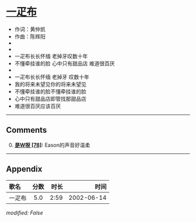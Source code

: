 # [一疋布](https://music.163.com/song?id=67041)

* 作词：黄仲凯
* 作曲：陈辉阳
*
*
* 一疋布长长怀缅 老掉牙叹数十年
* 不懂牵挂谁的脸 心中只有甜品店 难道很百厌
* 
* 一疋布长长怀缅 老掉牙 叹数十年
* 我的将来未望见你的将来未望见
* 不懂牵挂谁的脸不懂牵挂谁的脸
* 心中只有甜品店即管找那甜品店
* 难道很百厌应该百厌


---

## Comments
0. **[是W呀 \[78\]](https://music.163.com/#/user/home?id=49838553):** Eason的声音好温柔



---

## Appendix

|歌名|分数|时长|时间|
|:---|:---:|---:|---:|
|一疋布|5.0|2:59|2002-06-14

*modified: False*